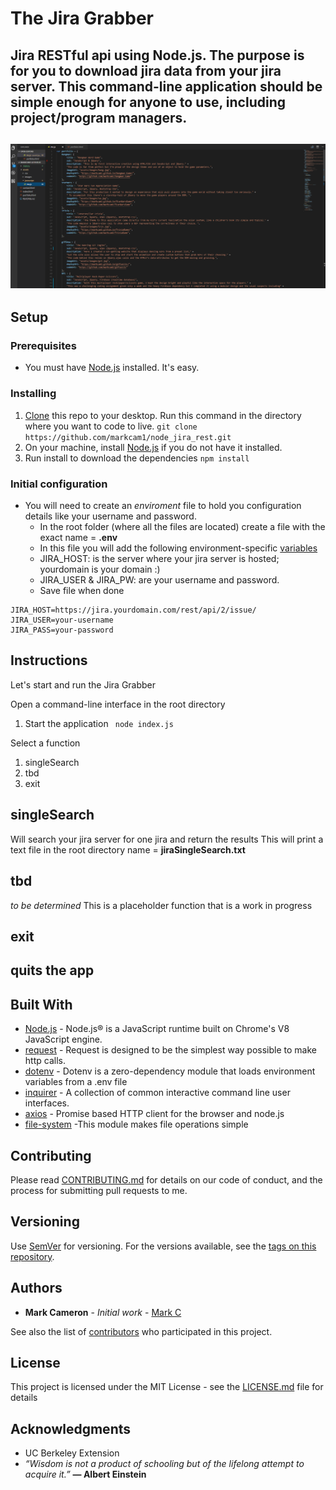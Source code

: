 # The Jira Grabber
Jira RESTful api using Node.js. The purpose is for you to download jira data from your jira server. 
This command-line application should be simple enough for anyone to use, including project/program managers.
---
![TBD](https://github.com/markcam1/markcam1.github.io/blob/master/assets/images/vscode.png)
---
## Setup
### Prerequisites
*	You must have [Node.js](https://nodejs.org/en/) installed. It's easy.
### Installing
1. [Clone](https://help.github.com/articles/cloning-a-repository/) this repo to your desktop. Run this command in the directory where you want to code to live.
`git clone https://github.com/markcam1/node_jira_rest.git`
2. On your machine, install [Node.js](https://nodejs.org/en/) if you do not have it installed.
3. Run install to download the dependencies
`npm install`

### Initial configuration
* You will need to create an _enviroment_ file to hold you configuration details like your username and password.
  * In the root folder (where all the files are located) create a file with the exact name = **.env**
  * In this file you will add the following environment-specific [variables](https://www.npmjs.com/package/dotenv#usage)
  * JIRA_HOST: is the server where your jira server is hosted; yourdomain is your domain :)
  * JIRA_USER & JIRA_PW: are your username and password. 
  * Save file when done
```
JIRA_HOST=https://jira.yourdomain.com/rest/api/2/issue/
JIRA_USER=your-username
JIRA_PASS=your-password
```

## Instructions
Let's start and run the Jira Grabber

Open a command-line interface in the root directory
1. Start the application
` node index.js`

Select a function
1. singleSearch
2. tbd
3. exit

## singleSearch
Will search your jira server for one jira and return the results
This will print a text file in the root directory name = **jiraSingleSearch.txt**

## tbd
_to be determined_
This is a placeholder function that is a work in progress

## exit
quits the app
---
## Built With
* [Node.js](https://nodejs.org/en/) - Node.js® is a JavaScript runtime built on Chrome's V8 JavaScript engine.
* [request](https://www.npmjs.com/package/request) - Request is designed to be the simplest way possible to make http calls. 
* [dotenv](https://www.npmjs.com/package/dotenv) - Dotenv is a zero-dependency module that loads environment variables from a .env file
* [inquirer](https://www.npmjs.com/package/inquirer) - A collection of common interactive command line user interfaces.
* [axios](https://www.npmjs.com/package/axios) - Promise based HTTP client for the browser and node.js
* [file-system](https://www.npmjs.com/package/file-system) -This module makes file operations simple 

## Contributing
Please read [CONTRIBUTING.md](CONTRIBUTING.md) for details on our code of conduct, and the process for submitting pull requests to me.

## Versioning
Use [SemVer](http://semver.org/) for versioning. For the versions available, see the [tags on this repository](https://github.com/markcam1/liri-node-app/tags). 

## Authors
* **Mark Cameron** - *Initial work* - [Mark C](https://markcam1.github.io/)

See also the list of [contributors](https://github.com/markcam1/liri-node-app/graphs/contributors) who participated in this project.

## License
This project is licensed under the MIT License - see the [LICENSE.md](LICENSE.md) file for details

## Acknowledgments
* UC Berkeley Extension
* _“Wisdom is not a product of schooling but of the lifelong attempt to acquire it.”_ **― Albert Einstein** 


